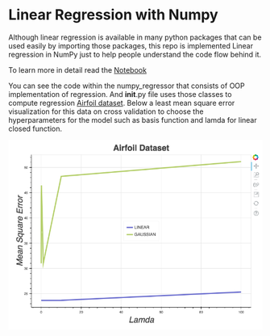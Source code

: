 # Linear Regression with Numpy
Although linear regression is available in many python packages that can be used easily by importing those packages, this repo is implemented Linear regression in NumPy just to help people understand the code flow behind it.

To learn more in detail read the [Notebook](https://github.com/nishanthgandhidoss/Linear-Regression-with-Numpy/blob/master/Regression.ipynb)

You can see the code within the numpy_regressor that consists of OOP implementation of regression. And __init__.py file uses those classes to compute regression [Airfoil dataset](https://archive.ics.uci.edu/ml/datasets/Airfoil+Self-Noise). Below a least mean square error visualization for this data on cross validation to choose the hyperparameters for the model such as basis function and lamda for linear closed function.

<img src="https://github.com/nishanthgandhidoss/Linear-Regression-with-Numpy/blob/master/image/Analysis%20of%20Airfoil%20lmse%20.png" alt="Airfoil dataset" align = "center"/>
